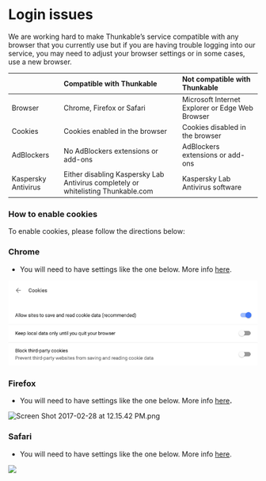 # Login issues

We are working hard to make Thunkable’s service compatible with any browser that you currently use but if you are having trouble logging into our service, you may need to adjust your browser settings or in some cases, use a new browser.

|  | Compatible with Thunkable | Not compatible with Thunkable |
| :--- | :--- | :--- |
| Browser | Chrome, Firefox or Safari | Microsoft Internet Explorer or Edge Web Browser |
| Cookies | Cookies enabled in the browser | Cookies disabled in the browser |
| AdBlockers | No AdBlockers extensions or add-ons | AdBlockers extensions or add-ons |
| Kaspersky Antivirus | Either disabling Kaspersky Lab Antivirus completely or whitelisting Thunkable.com | Kaspersky Lab Antivirus software |

### How to enable cookies

To enable cookies, please follow the directions below:

### **Chrome**

* You will need to have settings like the one below.  More info [here](https://support.google.com/accounts/answer/61416?hl=en).

![](../../.gitbook/assets/login-issues-fig-4.png)

### **Firefox**

* You will need to have settings like the one below.  More info [here](https://support.mozilla.org/en-US/kb/enable-and-disable-cookies-website-preferences)**.**

![Screen Shot 2017-02-28 at 12.15.42 PM.png](https://lh5.googleusercontent.com/R2hWEd4litqU6PsCiCcO-ncSydqWPCeYkJAS1qNmCe80rifmnB_6vp7G1MKqkc_Ll518QTXSRi6NNZEkOd-_jkVNip3-kSMKsRyt_Q1kFT5TqrrwsoucfhdoNowFMWx0f74z1hhA)

### **Safari**

* You will need to have settings like the one below. More info [here](https://support.apple.com/kb/ph21411?locale=en_US).

![](https://lh4.googleusercontent.com/wFfLLTBcmkBEsmEqhgrZ_xGB-cJZDXO-PMeLmlM8SBTvKkqZercDpebnck1sM-48z_EzCWQV8zT5sdZiNeJWLWp4yWMYt7TcsY8F6119dk9yzFeHWP4IXiFDt50ksV0_LLShCbh6)

